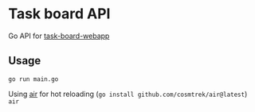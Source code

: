 # Task board API

Go API for [task-board-webapp](https://github.com/LeonardJouve/task-board-webapp)

## Usage
`go run main.go`

Using [air](github.com/cosmtrek/air) for hot reloading (`go install github.com/cosmtrek/air@latest`)
`air`